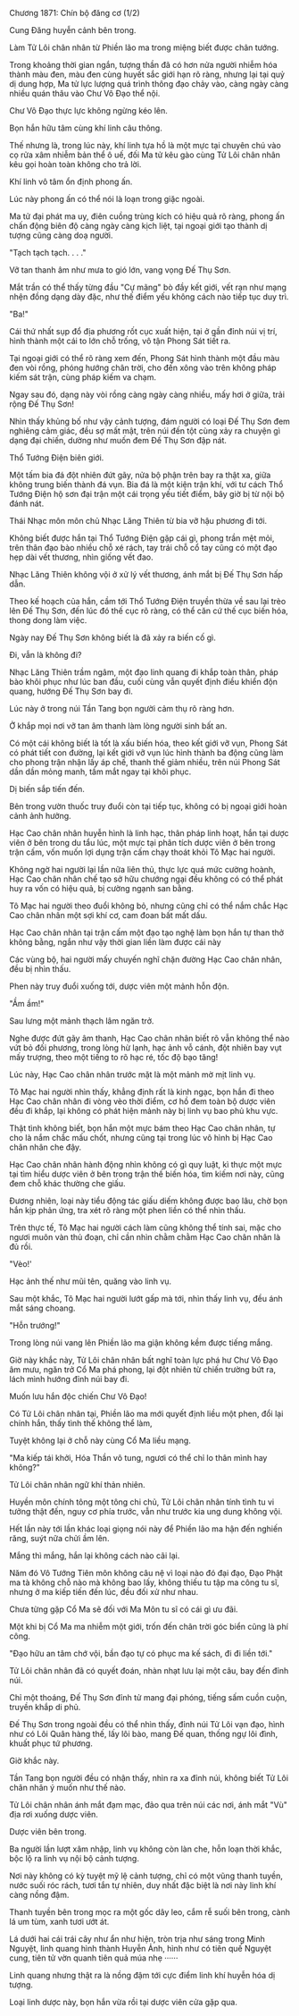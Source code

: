 




Chương 1871: Chín bộ đăng cơ (1/2)


Cung Đăng huyễn cảnh bên trong.

Làm Tử Lôi chân nhân từ Phiền lão ma trong miệng biết được chân tướng.

Trong khoảng thời gian ngắn, tượng thần đã có hơn nửa người nhiễm hóa thành màu đen, màu đen cùng huyết sắc giới hạn rõ ràng, nhưng lại tại quỷ dị dung hợp, Ma tử lực lượng quá trình thông đạo chảy vào, càng ngày càng nhiều quán thâu vào Chư Vô Đạo thể nội.

Chư Vô Đạo thực lực không ngừng kéo lên.

Bọn hắn hữu tâm cùng khí linh câu thông.

Thế nhưng là, trong lúc này, khí linh tựa hồ là một mực tại chuyên chú vào cọ rửa xâm nhiễm bản thể ô uế, đối Ma tử kêu gào cùng Tử Lôi chân nhân kêu gọi hoàn toàn không cho trả lời.

Khí linh vô tâm ổn định phong ấn.

Lúc này phong ấn có thể nói là loạn trong giặc ngoài.

Ma tử đại phát ma uy, điên cuồng trùng kích có hiệu quả rõ ràng, phong ấn chấn động biên độ càng ngày càng kịch liệt, tại ngoại giới tạo thành dị tượng cũng càng doạ người.

"Tạch tạch tạch. . . ."

Vỡ tan thanh âm như mưa to gió lớn, vang vọng Đế Thụ Sơn.

Mắt trần có thể thấy từng đầu "Cự mãng" bò đầy kết giới, vết rạn như mạng nhện đồng dạng dày đặc, như thế điểm yếu không cách nào tiếp tục duy trì.

"Ba!"

Cái thứ nhất sụp đổ địa phương rốt cục xuất hiện, tại ở gần đỉnh núi vị trí, hình thành một cái to lớn chỗ trống, vô tận Phong Sát tiết ra.

Tại ngoại giới có thể rõ ràng xem đến, Phong Sát hình thành một đầu màu đen vòi rồng, phóng hướng chân trời, cho đến xông vào trên không pháp kiếm sát trận, cùng pháp kiếm va chạm.

Ngay sau đó, dạng này vòi rồng càng ngày càng nhiều, mấy hơi ở giữa, trải rộng Đế Thụ Sơn!

Nhìn thấy khủng bố như vậy cảnh tượng, đám người có loại Đế Thụ Sơn đem nghiêng cảm giác, đều sợ mất mật, trên núi đến tột cùng xảy ra chuyện gì dạng đại chiến, dường như muốn đem Đế Thụ Sơn đập nát.

Thổ Tướng Điện biên giới.

Một tấm bia đá đột nhiên đứt gãy, nửa bộ phận trên bay ra thật xa, giữa không trung biến thành đá vụn. Bia đá là một kiện trận khí, với tư cách Thổ Tướng Điện hộ sơn đại trận một cái trọng yếu tiết điểm, bây giờ bị từ nội bộ đánh nát.

Thái Nhạc môn môn chủ Nhạc Lăng Thiên từ bia vỡ hậu phương đi tới.

Không biết được hắn tại Thổ Tướng Điện gặp cái gì, phong trần mệt mỏi, trên thân đạo bào nhiều chỗ xé rách, tay trái chỗ cổ tay cũng có một đạo hẹp dài vết thương, nhìn giống vết đao.

Nhạc Lăng Thiên không vội ở xử lý vết thương, ánh mắt bị Đế Thụ Sơn hấp dẫn.

Theo kế hoạch của hắn, cầm tới Thổ Tướng Điện truyền thừa về sau lại trèo lên Đế Thụ Sơn, đến lúc đó thế cục rõ ràng, có thể căn cứ thế cục biến hóa, thong dong làm việc.

Ngày nay Đế Thụ Sơn không biết là đã xảy ra biến cố gì.

Đi, vẫn là không đi?

Nhạc Lăng Thiên trầm ngâm, một đạo linh quang đi khắp toàn thân, pháp bào khôi phục như lúc ban đầu, cuối cùng vẫn quyết định điều khiển độn quang, hướng Đế Thụ Sơn bay đi.

Lúc này ở trong núi Tần Tang bọn người cảm thụ rõ ràng hơn.

Ở khắp mọi nơi vỡ tan âm thanh làm lòng người sinh bất an.

Có một cái không biết là tốt là xấu biến hóa, theo kết giới vỡ vụn, Phong Sát có phát tiết con đường, lại kết giới vỡ vụn lúc hình thành ba động cũng làm cho phong trận nhận lấy áp chế, thanh thế giảm nhiều, trên núi Phong Sát dần dần mỏng manh, tầm mắt ngay tại khôi phục.

Dị biến sắp tiến đến.

Bên trong vườn thuốc truy đuổi còn tại tiếp tục, không có bị ngoại giới hoàn cảnh ảnh hưởng.

Hạc Cao chân nhân huyễn hình là linh hạc, thân pháp linh hoạt, hắn tại dược viên ở bên trong du tẩu lúc, một mực tại phân tích dược viên ở bên trong trận cấm, vốn muốn lợi dụng trận cấm chạy thoát khỏi Tô Mạc hai người.

Không ngờ hai người lại lần nữa liên thủ, thực lực quá mức cường hoành, Hạc Cao chân nhân chế tạo sở hữu chướng ngại đều không có có thể phát huy ra vốn có hiệu quả, bị cường ngạnh san bằng.

Tô Mạc hai người theo đuổi không bỏ, nhưng cũng chỉ có thể nắm chắc Hạc Cao chân nhân một sợi khí cơ, cam đoan bất mất dấu.

Hạc Cao chân nhân tại trận cấm một đạo tạo nghệ làm bọn hắn tự than thở không bằng, ngắn như vậy thời gian liền làm được cái này

Các vùng bộ, hai người mấy chuyến nghĩ chặn đường Hạc Cao chân nhân, đều bị nhìn thấu.

Phen này truy đuổi xuống tới, dược viên một mảnh hỗn độn.

"Ầm ầm!"

Sau lưng một mảnh thạch lâm ngăn trở.

Nghe được đứt gãy âm thanh, Hạc Cao chân nhân biết rõ vẫn không thể nào vứt bỏ đối phương, trong lòng hừ lạnh, hạc ảnh vỗ cánh, đột nhiên bay vụt mấy trượng, theo một tiếng to rõ hạc ré, tốc độ bạo tăng!

Lúc này, Hạc Cao chân nhân trước mặt là một mảnh mờ mịt linh vụ.

Tô Mạc hai người nhìn thấy, khẳng định rất là kinh ngạc, bọn hắn đi theo Hạc Cao chân nhân đi vòng vèo thời điểm, cơ hồ đem toàn bộ dược viên đều đi khắp, lại không có phát hiện mảnh này bị linh vụ bao phủ khu vực.

Thật tình không biết, bọn hắn một mực bám theo Hạc Cao chân nhân, tự cho là nắm chắc mấu chốt, nhưng cũng tại trong lúc vô hình bị Hạc Cao chân nhân che đậy.

Hạc Cao chân nhân hành động nhìn không có gì quy luật, kì thực một mực tại tìm hiểu dược viên ở bên trong trận thế biến hóa, tìm kiếm nơi này, cũng đem chỗ khác thường che giấu.

Đương nhiên, loại này tiểu động tác giấu diếm không được bao lâu, chờ bọn hắn kịp phản ứng, tra xét rõ ràng một phen liền có thể nhìn thấu.

Trên thực tế, Tô Mạc hai người cách làm cũng không thể tính sai, mặc cho ngươi muôn vàn thủ đoạn, chỉ cần nhìn chằm chằm Hạc Cao chân nhân là đủ rồi.

"Vèo!'

Hạc ảnh thế như mũi tên, quăng vào linh vụ.

Sau một khắc, Tô Mạc hai người lướt gấp mà tới, nhìn thấy linh vụ, đều ánh mắt sáng choang.

"Hỗn trướng!"

Trong lòng núi vang lên Phiền lão ma giận không kềm được tiếng mắng.

Giờ này khắc này, Tử Lôi chân nhân bất nghĩ toàn lực phá hư Chư Vô Đạo âm mưu, ngăn trở Cổ Ma phá phong, lại đột nhiên từ chiến trường bứt ra, lách mình hướng đỉnh núi bay đi.

Muốn lưu hắn độc chiến Chư Vô Đạo!

Có Tử Lôi chân nhân tại, Phiền lão ma mới quyết định liều một phen, đổi lại chính hắn, thấy tình thế không thể làm,

Tuyệt không lại ở chỗ này cùng Cổ Ma liều mạng.

"Ma kiếp tái khởi, Hóa Thần vô tung, ngươi có thể chỉ lo thân mình hay không?"

Tử Lôi chân nhân ngữ khí thản nhiên.

Huyền môn chính tông một tông chi chủ, Tử Lôi chân nhân tính tình tu vi tưởng thật đến, nguy cơ phía trước, vẫn như trước kia ung dung không vội.

Hết lần này tới lần khác loại giọng nói này để Phiền lão ma hận đến nghiến răng, suýt nữa chửi ầm lên.

Mắng thì mắng, hắn lại không cách nào cãi lại.

Năm đó Vô Tướng Tiên môn không câu nệ vì loại nào đó đại đạo, Đạo Phật ma tà không chỗ nào mà không bao lấy, không thiếu tu tập ma công tu sĩ, nhưng ở ma kiếp tiến đến lúc, đều đối xử như nhau.

Chưa từng gặp Cổ Ma sẽ đối với Ma Môn tu sĩ có cái gì ưu đãi.

Một khi bị Cổ Ma ma nhiễm một giới, trốn đến chân trời góc biển cũng là phí công.

"Đạo hữu an tâm chớ vội, bần đạo tự có phục ma kế sách, đi đi liền tới."

Tử Lôi chân nhân đã có quyết đoán, nhàn nhạt lưu lại một câu, bay đến đỉnh núi.

Chỉ một thoáng, Đế Thụ Sơn đỉnh tử mang đại phóng, tiếng sấm cuồn cuộn, truyền khắp di phủ.

Đế Thụ Sơn trong ngoài đều có thể nhìn thấy, đỉnh núi Tử Lôi vạn đạo, hình như có Lôi Quân hàng thế, lấy lôi bào, mang Đế quan, thống ngự lôi đình, khuất phục tứ phương.

Giờ khắc này.

Tần Tang bọn người đều có nhận thấy, nhìn ra xa đỉnh núi, không biết Tử Lôi chân nhân ý muốn như thế nào.

Tử Lôi chân nhân ánh mắt đạm mạc, đảo qua trên núi các nơi, ánh mắt "Vù" địa rơi xuống dược viên.

Dược viên bên trong.

Ba người lần lượt xâm nhập, linh vụ không còn làn che, hỗn loạn thời khắc, bộc lộ ra linh vụ nội bộ cảnh tượng.

Nơi này không có kỳ tuyệt mỹ lệ cảnh tượng, chỉ có một vũng thanh tuyền, nước suối róc rách, tươi tắn tự nhiên, duy nhất đặc biệt là nơi này linh khí càng nồng đậm.

Thanh tuyền bên trong mọc ra một gốc dây leo, cắm rễ suối bên trong, cành lá um tùm, xanh tươi ướt át.

Lá dưới hai cái trái cây như ẩn như hiện, tròn trịa như sáng trong Minh Nguyệt, linh quang hình thành Huyễn Ảnh, hình như có tiên quế Nguyệt cung, tiên tử vờn quanh tiên quả múa nhẹ ······

Linh quang nhưng thật ra là nồng đậm tới cực điểm linh khí huyễn hóa dị tượng.

Loại linh dược này, bọn hắn vừa rồi tại dược viên cửa gặp qua.




